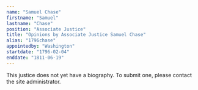 ```yaml
---
name: "Samuel Chase"
firstname: "Samuel"
lastname: "Chase"
position: "Associate Justice"
title: "Opinions by Associate Justice Samuel Chase"
alias: "1796chase"
appointedby: "Washington"
startdate: "1796-02-04"
enddate: "1811-06-19"
---
```

This justice does not yet have a biography. To submit one, please contact the site administrator.
